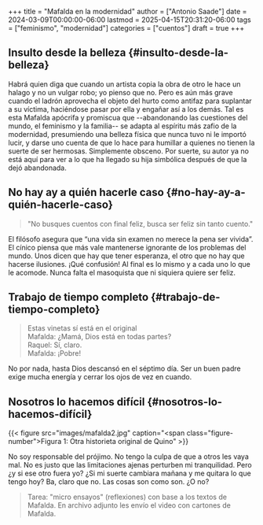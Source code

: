+++
title = "Mafalda en la modernidad"
author = ["Antonio Saade"]
date = 2024-03-09T00:00:00-06:00
lastmod = 2025-04-15T20:31:20-06:00
tags = ["feminismo", "modernidad"]
categories = ["cuentos"]
draft = true
+++

## Insulto desde la belleza {#insulto-desde-la-belleza}

Habrá quien diga que cuando un artista copia la obra de otro le hace un halago y no un vulgar robo; yo pienso que no. Pero es aún más grave cuando el ladrón aprovecha el objeto del hurto como antifaz para suplantar a su víctima, haciéndose pasar por ella y engañar así a los demás. Tal es esta Mafalda apócrifa y promiscua que --abandonando las cuestiones del mundo, el feminismo y la familia-- se adapta al espíritu más zafio de la modernidad, presumiendo una belleza física que nunca tuvo ni le importó lucir, y darse uno cuenta de que lo hace para humillar a quienes no tienen la suerte de ser hermosas. Simplemente obsceno. Por suerte, su autor ya no está aquí para ver a lo que ha llegado su hija simbólica después de que la dejó abandonada.


## No hay ay a quién hacerle caso {#no-hay-ay-a-quién-hacerle-caso}

> "No busques cuentos con final feliz, busca ser feliz sin tanto cuento."

El filósofo asegura que “una vida sin examen no merece la pena ser vivida”. El cínico piensa que más vale mantenerse ignorante de los problemas del mundo. Unos dicen que hay que tener esperanza, el otro que no hay que hacerse ilusiones. ¡Qué confusión! Al final es lo mismo y a cada uno lo que le acomode. Nunca falta el masoquista que ni siquiera quiere ser feliz.


## Trabajo de tiempo completo {#trabajo-de-tiempo-completo}

> Estas vinetas  sí está en el original<br />
> Mafalda: ¿Mamá, Dios está en todas partes?<br />
> Raquel:  Sí, claro.<br />
> Mafalda: ¡Pobre!

No por nada, hasta Dios descansó en el séptimo día. Ser un buen padre exige mucha energía y cerrar los ojos de vez en cuando.


## Nosotros lo hacemos difícil {#nosotros-lo-hacemos-difícil}

{{< figure src="images/mafalda2.jpg" caption="<span class=\"figure-number\">Figura 1: </span>Otra historieta original de Quino" >}}

No soy responsable del prójimo. No tengo la culpa de que a otros les vaya mal. No es justo que las limitaciones ajenas perturben mi tranquilidad. Pero ¿y si ese otro fuera yo? ¿Si mi suerte cambiara mañana y me quitara lo que tengo hoy? Ba, claro que no. Las cosas son como son. ¿O no?

> Tarea: "micro ensayos" (reflexiones) con base a los textos de Mafalda. En archivo adjunto les envío el video con cartones de Mafalda.
